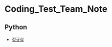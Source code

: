 # Coding_Test_Team_Note

## Python
* [정규식](https://github.com/dongjun0128/Coding_Test_Team_Note/blob/main/Python/%EC%A0%95%EA%B7%9C%EC%8B%9D.md)
